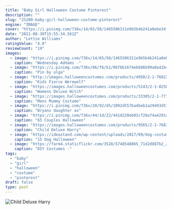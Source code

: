 ```yaml
---
title: "Baby Girl Halloween Costume Pinterest"
description: ""
slug: "25200-baby-girl-halloween-costume-pinterest"
engine: "IMAGE"
cover: "https://i.pinimg.com/736x/14/65/50/1465506311e9b5b4b241a0ebe34f248f--wednesday-addams.jpg"
date: "2021-08-30T15:55:34.561Z"
author: "Lettie Williams"
ratingValue: "4.8"
reviewCount: "19"
images:
  - image: "https://i.pinimg.com/736x/14/65/50/1465506311e9b5b4b241a0ebe34f248f--wednesday-addams.jpg"
    caption: "Wednesday Addams -"
  - image: "https://i.pinimg.com/736x/06/f6/b1/06f6b1674eb686b99a8a41b4e996b47b.jpg"
    caption: "Pin by olga"
  - image: "http://images.halloweencostumes.com/products/4950/2-1-76822/kids-fierce-werewolf-costume.jpg"
    caption: "Kids Fierce Werewolf"
  - image: "https://images.halloweencostumes.com/products/5143/2-1-82580/deluxe-wicked-witch-costume.jpg"
    caption: "Womens Deluxe Witch"
  - image: "https://images.halloweencostumes.com/products/33305/2-1-77117/mens-mummy-costume.jpg"
    caption: "Mens Mummy Costume"
  - image: "https://i.pinimg.com/736x/20/92/d5/2092d557ba4beb1a29493d57a35e69fe--catwoman-costume-kids-catwoman-halloween.jpg"
    caption: "Bryans daughter as"
  - image: "https://i.pinimg.com/736x/44/1d/22/441d220eb01cf28a74a4291475db2d16.jpg"
    caption: "65 Couples Halloween"
  - image: "https://images.halloweencostumes.com/products/9565/2-1-76831/child-deluxe-harry-potter-costume.jpg"
    caption: "Child Deluxe Harry"
  - image: "https://ideastand.com/wp-content/uploads/2017/09/dog-costumes-for-kids/13-dog-halloween-costumes-kids-adults.jpg"
    caption: "15 Dog Halloween"
  - image: "https://farm4.staticflickr.com/3528/5748548065_71d2d887b2_z.jpg"
    caption: "DIY Costumes -"
tags:
  - "baby"
  - "girl"
  - "halloween"
  - "costume"
  - "pinterest"
draft: false
type: post
---
```



![Child Deluxe Harry](https://images.halloweencostumes.com/products/9565/2-1-76831/child-deluxe-harry-potter-costume.jpg "Child Deluxe Harry")


<!--inArticleAds-->

<!--galleryOne-->


<!--inArticleAds-->

<!--galleryTwo-->


<!--galleryThree-->

